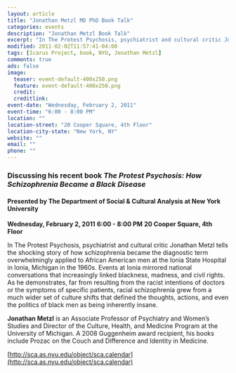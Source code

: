 ```yaml
---
layout: article
title: "Jonathan Metzl MD PhD Book Talk"
categories: events
description: "Jonathan Metzl Book Talk"
excerpt: "In The Protest Psychosis, psychiatrist and cultural critic Jonathan Metzl tells the shocking story of how schizophrenia became the diagnostic term overwhelmingly applied to African American men at the Ionia State Hospital in Ionia, Michigan in the 1960s."
modified: 2011-02-02T11:57:41-04:00
tags: [Icarus Project, book, NYU, Jonathan Metzl]
comments: true
ads: false
image:
  teaser: event-default-400x250.png
  feature: event-default-400x250.png
  credit: 
  creditlink: 
event-date: "Wednesday, February 2, 2011"
event-time: "6:00 - 8:00 PM"
location: ""
location-street: "20 Cooper Square, 4th Floor"
location-city-state: "New York, NY"
website: ""
email: ""
phone: ""
---
```

### Discussing his recent book *The Protest Psychosis: How Schizophrenia Became a Black Disease*

#### Presented by The Department of Social & Cultural Analysis at New York University 

**Wednesday, February 2, 2011**
**6:00 - 8:00 PM**
**20 Cooper Square, 4th Floor**

In The Protest Psychosis, psychiatrist and cultural critic Jonathan Metzl tells the shocking story of how schizophrenia became the diagnostic term overwhelmingly applied to African American men at the Ionia State Hospital in Ionia, Michigan in the 1960s. Events at Ionia mirrored national conversations that increasingly linked blackness, madness, and civil rights. As he demonstrates, far from resulting from the racist intentions of doctors or the symptoms of specific patients, racial schizophrenia grew from a much wider set of culture shifts that defined the thoughts, actions, and even the politics of black men as being inherently insane.

**Jonathan Metzl** is an Associate Professor of Psychiatry and Women’s Studies and Director of the Culture, Health, and Medicine Program at the University of Michigan. A 2008 Guggenheim award recipient, his books include Prozac on the Couch and Difference and Identity in Medicine.

[http://sca.as.nyu.edu/object/sca.calendar](http://sca.as.nyu.edu/object/sca.calendar)
